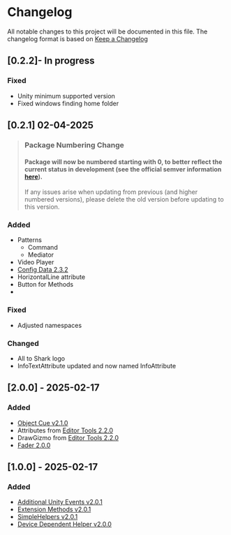 # Changelog

All notable changes to this project will be documented in this file.
The changelog format is based on [Keep a Changelog](https://keepachangelog.com/en/1.0.0/)
## [0.2.2]- In progress
### Fixed
- Unity minimum supported version
- Fixed windows finding home folder


## [0.2.1] 02-04-2025

> ### Package Numbering Change
> #### Package will now be numbered starting with 0, to better reflect the current status in development (see the official semver information [here](https://semver.org/#spec-item-4)).
>
> If any issues arise when updating from previous (and higher numbered versions), please delete the old version before updating to this version.

### Added

- Patterns
    - Command
    - Mediator
- Video Player
- [Config Data 2.3.2](https://github.com/solo-fsw/sosxr-unity-configdata)
- HorizontalLine attribute
- Button for Methods 
- 
### Fixed

- Adjusted namespaces

### Changed

- All to Shark logo
- InfoTextAttribute updated and now named InfoAttribute

## [2.0.0] - 2025-02-17

### Added

- [Object Cue v2.1.0](https://github.com/solo-fsw/sosxr-unity-objectcue)
- Attributes from [Editor Tools 2.2.0](https://github.com/solo-fsw/sosxr-unity-editortools)
- DrawGizmo from [Editor Tools 2.2.0](https://github.com/solo-fsw/sosxr-unity-editortools)
- [Fader 2.0.0](https://github.com/solo-fsw/sosxr-unity-fader)

## [1.0.0] - 2025-02-17

### Added

- [Additional Unity Events v2.0.1](https://github.com/solo-fsw/sosxr-unity-additionalunityevents)
- [Extension Methods v2.0.1](https://github.com/solo-fsw/sosxr-unity-extensionmethods)
- [SimpleHelpers v2.0.1](https://github.com/solo-fsw/sosxr-unity-simplehelpers)
- [Device Dependent Helper v2.0.0](https://github.com/solo-fsw/sosxr-unity-devicedependenthelpers)

